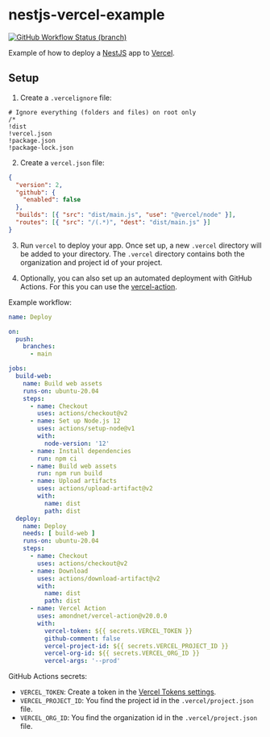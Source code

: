 # nestjs-vercel-example

[![GitHub Workflow Status (branch)](https://img.shields.io/github/workflow/status/robingenz/nestjs-vercel-example/CI/main)](https://github.com/robingenz/nestjs-vercel-example/actions?query=workflow%3ACI)

Example of how to deploy a [NestJS](https://nestjs.com/) app to [Vercel](https://vercel.com/). 

## Setup

1. Create a `.vercelignore` file:

```
# Ignore everything (folders and files) on root only
/*
!dist
!vercel.json
!package.json
!package-lock.json
```

2. Create a `vercel.json` file:

```json
{
  "version": 2,
  "github": {
    "enabled": false
  },
  "builds": [{ "src": "dist/main.js", "use": "@vercel/node" }],
  "routes": [{ "src": "/(.*)", "dest": "dist/main.js" }]
}
```

3. Run `vercel` to deploy your app. 
Once set up, a new `.vercel` directory will be added to your directory. 
The `.vercel` directory contains both the organization and project id of your project.

4. Optionally, you can also set up an automated deployment with GitHub Actions.
For this you can use the [vercel-action](https://github.com/amondnet/vercel-action).

Example workflow:

```yml
name: Deploy

on:
  push:
    branches:
      - main

jobs:
  build-web:
    name: Build web assets
    runs-on: ubuntu-20.04
    steps:
      - name: Checkout
        uses: actions/checkout@v2
      - name: Set up Node.js 12
        uses: actions/setup-node@v1
        with:
          node-version: '12'
      - name: Install dependencies
        run: npm ci
      - name: Build web assets
        run: npm run build
      - name: Upload artifacts
        uses: actions/upload-artifact@v2
        with:
          name: dist
          path: dist
  deploy:
    name: Deploy
    needs: [ build-web ]
    runs-on: ubuntu-20.04
    steps:
      - name: Checkout
        uses: actions/checkout@v2
      - name: Download
        uses: actions/download-artifact@v2
        with:
          name: dist
          path: dist
      - name: Vercel Action
        uses: amondnet/vercel-action@v20.0.0
        with:
          vercel-token: ${{ secrets.VERCEL_TOKEN }}
          github-comment: false
          vercel-project-id: ${{ secrets.VERCEL_PROJECT_ID }}
          vercel-org-id: ${{ secrets.VERCEL_ORG_ID }}
          vercel-args: '--prod'
```

GitHub Actions secrets:
- `VERCEL_TOKEN`: Create a token in the [Vercel Tokens settings](https://vercel.com/account/tokens).
- `VERCEL_PROJECT_ID`: You find the project id in the `.vercel/project.json` file.
- `VERCEL_ORG_ID`: You find the organization id in the `.vercel/project.json` file.
